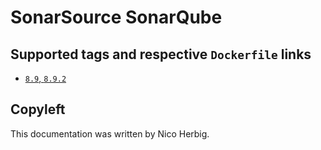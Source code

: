 # SonarSource SonarQube

## Supported tags and respective `Dockerfile` links

 * [`8.9`, `8.9.2`](https://github.com/nicoherbigio/docker-sonarsource-sonarqube/blob/master/8.9/debian/default/Dockerfile)

## Copyleft

This documentation was written by Nico Herbig.
